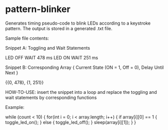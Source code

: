 # pattern-blinker
Generates timing pseudo-code to blink LEDs according to a keystroke pattern.
The output is stored in a generated .txt file.

Sample file contents:

Snippet A: Toggling and Wait Statements

LED OFF
WAIT 478 ms
LED ON
WAIT 251 ms


Snippet B: Corresponding Array { Current State (ON = 1, Off = 0), Delay Until Next }

{{0, 478}, {1, 251}}


HOW-TO-USE: insert the snippet into a loop and replace the toggling and wait statements by corresponding functions

Example:

while (count < 10) {
	for(int i = 0; i < array.length; i++) {
		if array[i][0] == 1 {
			toggle_led_on();
		} else {
			toggle_led_off();
		}
	sleep(array[i][1]);
	}
}
